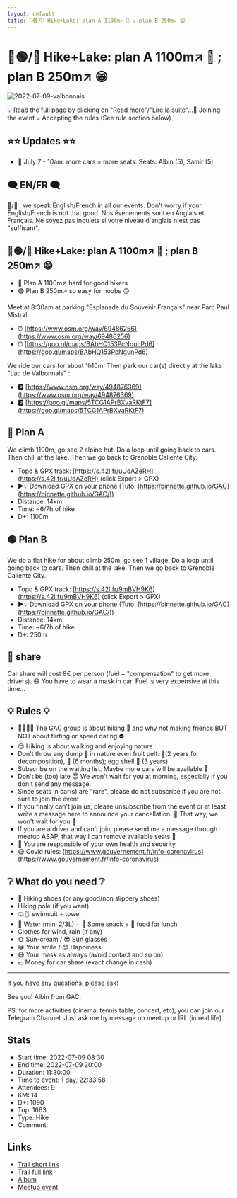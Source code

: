 ```yaml
---
layout: default
title: 🥾🟢/🔴 Hike+Lake: plan A 1100m↗ 🥵 ; plan B 250m↗ 😁
---
```


# 🥾🟢/🔴 Hike+Lake: plan A 1100m↗ 🥵 ; plan B 250m↗ 😁

![2022-07-09-valbonnais](../img/orig/2022-07-09-valbonnais.jpg)

💡 Read the full page by clicking on "Read more"/"Lire la suite"...💜
Joining the event = Accepting the rules (See rule section below)

##  ⭐⭐ Updates ⭐⭐ 

* 📅 July 7 - 10am: more cars = more seats. Seats: Albin (5), Samir (5)

##  🗨️ EN/FR 🗨️ 
🦅/🐓 : we speak English/French in all our events. Don't worry if your English/French is not that good. Nos évènements sont en Anglais et Français. Ne soyez pas inquiets si votre niveau d'anglais n'est pas "suffisant".

##  🥾🟢/🔴 Hike+Lake: plan A 1100m↗ 🥵 ; plan B 250m↗ 😁 

* 🔴 Plan A 1100m↗ hard for good hikers
* 🟢 Plan B 250m↗ so easy for noobs 🙃

Meet at 8:30am at parking "Esplanade du Souvenir Français" near Parc Paul Mistral:

* ⏰ [https://www.osm.org/way/69486256](https://www.osm.org/way/69486256)
* ⏰ [https://goo.gl/maps/BAbHQ153PcNgunPd6](https://goo.gl/maps/BAbHQ153PcNgunPd6)

We ride our cars for about 1h10m. Then park our car(s) directly at the lake "Lac de Valbonnais" :

* 🅿️ [https://www.osm.org/way/494876369](https://www.osm.org/way/494876369)
* 🅿️ [https://goo.gl/maps/5TCG1APrBXvaRKtF7](https://goo.gl/maps/5TCG1APrBXvaRKtF7)

##  🔴 Plan A 
We climb 1100m, go see 2 alpine hut. Do a loop until going back to cars. Then chill at the lake. Then we go back to Grenoble Caliente City.

* Topo & GPX track: [https://s.42l.fr/uUdAZeRH](https://s.42l.fr/uUdAZeRH) (click Export > GPX)
* ▶💡 Download GPX on your phone (Tuto: [https://binnette.github.io/GAC](https://binnette.github.io/GAC/))
* Distance: 14km
* Time: \~6/7h of hike
* D+: 1100m

##  🟢 Plan B 
We do a flat hike for about climb 250m, go see 1 village. Do a loop until going back to cars. Then chill at the lake. Then we go back to Grenoble Caliente City.

* Topo & GPX track: [https://s.42l.fr/9mBVH9K6](https://s.42l.fr/9mBVH9K6) (click Export > GPX)
* ▶💡 Download GPX on your phone (Tuto: [https://binnette.github.io/GAC](https://binnette.github.io/GAC/))
* Distance: 14km
* Time: \~6/7h of hike
* D+: 250m

##  🚗 share 
Car share will cost 8€ per person (fuel + "compensation" to get more drivers). 😷 You have to wear a mask in car. Fuel is very expensive at this time...

##  💡 Rules 💡 

* 🚶‍♀️🚶‍♂️ The GAC group is about hiking 🥾 and why not making friends BUT NOT about flirting or speed dating ⛔
* 😍 Hiking is about walking and enjoying nature
* Don't throw any dump 🚮 in nature even fruit pelt: 🍌(2 years for decomposition), 🍊 (6 months); egg shell 🥚 (3 years)
* Subscribe on the waiting list. Maybe more cars will be available 🚗
* Don't be (too) late 😇 We won't wait for you at morning, especially if you don't send any message.
* Since seats in car(s) are "rare", please do not subscribe if you are not sure to join the event
* If you finally can't join us, please unsubscribe from the event or at least write a message here to announce your cancellation. 💜 That way, we won't wait for you 💜
* If you are a driver and can't join, please send me a message through meetup ASAP, that way I can remove available seats 🚗
* 💟 You are responsible of your own health and security
* 😷 Covid rules: [https://www.gouvernement.fr/info-coronavirus](https://www.gouvernement.fr/info-coronavirus)

##  ❔ What do you need ❔ 

* 🥾 Hiking shoes (or any good/non slippery shoes)
* Hiking pole (if you want)
* 🩳🩱 swimsuit + towel
* 🧃 Water (mini 2/3L) + 🍫 Some snack + 🥗 food for lunch
* Clothes for wind, rain (if any)
* 🌞 Sun-cream / 😎 Sun glasses
* 😁 Your smile / 😊 Happiness
* 😷 Your mask as always (avoid contact and so on)
* 💵 Money for car share (exact change in cash)

***

If you have any questions, please ask!

See you! Albin from GAC.

PS: for more activities (cinema, tennis table, concert, etc), you can join our Telegram Channel. Just ask me by message on meetup or IRL (in real life).

## Stats

- Start time: 2022-07-09 08:30
- End time: 2022-07-09 20:00
- Duration: 11:30:00
- Time to event: 1 day, 22:33:58
- Attendees: 9
- KM: 14
- D+: 1090
- Top: 1663
- Type: Hike
- Comment: 

## Links

- [Trail short link](https://s.42l.fr/uUdAZeRH)
- [Trail full link]()
- [Album](https://binnette.github.io/GacImg2022/2022-07-09-🥾🟢-🔴-HikeLake-plan-A-1100m↗-🥵-;-plan-B-250m↗-😁.html)
- [Meetup event](https://www.meetup.com/grenoble-adventure-club-english-french/events/287033341/)
